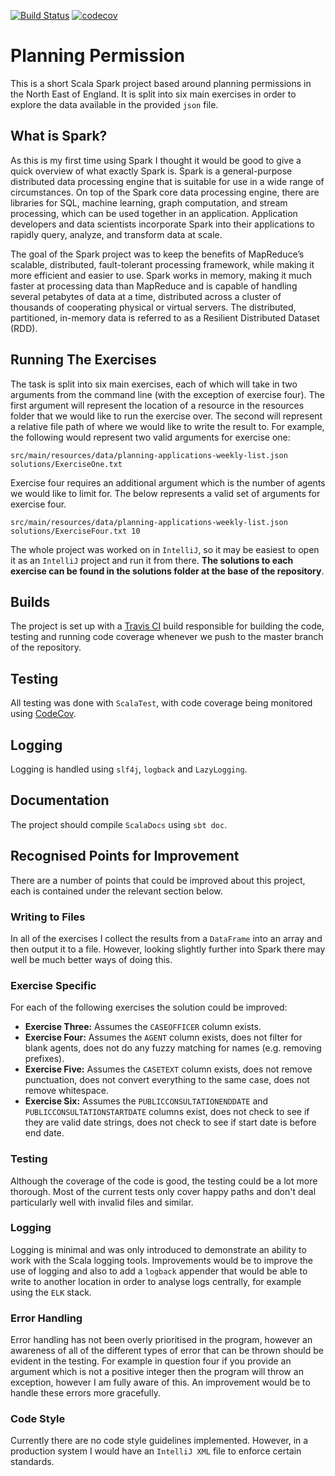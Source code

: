 [![Build Status](https://travis-ci.com/JamesCollerton/Planning_Permission.svg?branch=master)](https://travis-ci.com/JamesCollerton/Planning_Permission)
[![codecov](https://codecov.io/gh/JamesCollerton/Planning_Permission/branch/master/graph/badge.svg)](https://codecov.io/gh/JamesCollerton/Planning_Permission)

# Planning Permission

This is a short Scala Spark project based around planning permissions in the North East of England. It is split into six main exercises in order to explore the data available in the provided `json` file.

## What is Spark?

As this is my first time using Spark I thought it would be good to give a quick overview of what exactly Spark is. Spark is a general-purpose distributed data processing engine that is suitable for use in a wide range of circumstances. On top of the Spark core data processing engine, there are libraries for SQL, machine learning, graph computation, and stream processing, which can be used together in an application. Application developers and data scientists incorporate Spark into their applications to rapidly query, analyze, and transform data at scale. 

The goal of the Spark project was to keep the benefits of MapReduce’s scalable, distributed, fault-tolerant processing framework, while making it more efficient and easier to use. Spark works in memory, making it much faster at processing data than MapReduce and is capable of handling several petabytes of data at a time, distributed across a cluster of thousands of cooperating physical or virtual servers. The distributed, partitioned, in-memory data is referred to as a Resilient Distributed Dataset (RDD).

## Running The Exercises

The task is split into six main exercises, each of which will take in two arguments from the command line (with the exception of exercise four). The first argument will represent the location of a resource in the resources folder that we would like to run the exercise over. The second will represent a relative file path of where we would like to write the result to. For example, the following would represent two valid arguments for exercise one:

```
src/main/resources/data/planning-applications-weekly-list.json solutions/ExerciseOne.txt
```

Exercise four requires an additional argument which is the number of agents we would like to limit for. The below represents a valid set of arguments for exercise four.

```
src/main/resources/data/planning-applications-weekly-list.json solutions/ExerciseFour.txt 10
```

The whole project was worked on in `IntelliJ`, so it may be easiest to open it as an `IntelliJ` project and run it from there. **The solutions to each exercise can be found in the solutions folder at the base of the repository**.

## Builds

The project is set up with a [Travis CI](https://travis-ci.com/JamesCollerton/Planning_Permission) build responsible for building the code, testing and running code coverage whenever we push to the master branch of the repository.

## Testing

All testing was done with `ScalaTest`, with code coverage being monitored using [CodeCov](https://codecov.io/gh/JamesCollerton/Planning_Permission).

## Logging

Logging is handled using `slf4j`, `logback` and `LazyLogging`.

## Documentation

The project should compile `ScalaDocs` using `sbt doc`.

## Recognised Points for Improvement

There are a number of points that could be improved about this project, each is contained under the relevant section below.

### Writing to Files

In all of the exercises I collect the results from a `DataFrame` into an array and then output it to a file. However, looking slightly further into Spark there may well be much better ways of doing this.

### Exercise Specific

For each of the following exercises the solution could be improved:

- **Exercise Three:** Assumes the `CASEOFFICER` column exists.
- **Exercise Four:** Assumes the `AGENT` column exists, does not filter for blank agents, does not do any fuzzy matching for names (e.g. removing prefixes).
- **Exercise Five:** Assumes the `CASETEXT` column exists, does not remove punctuation, does not convert everything to the same case, does not remove whitespace.
- **Exercise Six:** Assumes the `PUBLICCONSULTATIONENDDATE` and `PUBLICCONSULTATIONSTARTDATE` columns exist, does not check to see if they are valid date strings, does not check to see if start date is before end date.

### Testing

Although the coverage of the code is good, the testing could be a lot more thorough. Most of the current tests only cover happy paths and don't deal particularly well with invalid files and similar.

### Logging

Logging is minimal and was only introduced to demonstrate an ability to work with the Scala logging tools. Improvements would be to improve the use of logging and also to add a `logback` appender that would be able to write to another location in order to analyse logs centrally, for example using the `ELK` stack.

### Error Handling

Error handling has not been overly prioritised in the program, however an awareness of all of the different types of error that can be thrown should be evident in the testing. For example in question four if you provide an argument which is not a positive integer then the program will throw an exception, however I am fully aware of this. An improvement would be to handle these errors more gracefully. 

### Code Style

Currently there are no code style guidelines implemented. However, in a production system I would have an `IntelliJ XML` file to enforce certain standards.
